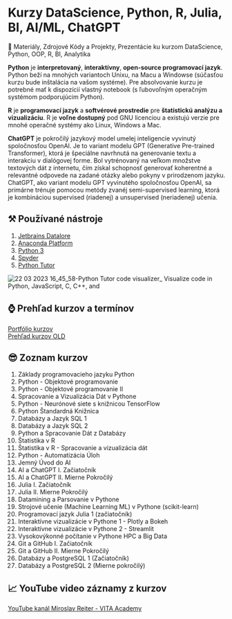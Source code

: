 # Kurzy DataScience, Python, R, Julia, BI, AI/ML, ChatGPT
🐍 Materiály, Zdrojové Kódy a Projekty, Prezentácie ku kurzom DataScience, Python, OOP, R, BI, Analytika

**Python** je **interpretovaný**, **interaktívny**, **open-source programovací jazyk**. Python beží na mnohých variantoch Unixu, na Macu a Windowse (súčasťou kurzu bude inštalácia na vašom systéme). Pre absolvovanie kurzu je potrebné mať k dispozícií vlastný notebook (s ľubovoľným operačným systémom podporujúcim Python).

**R** je **programovací jazyk** a **softvérové prostredie** pre **štatistickú analýzu a vizualizáciu**. R je **voľne dostupný** pod GNU licenciou a existujú verzie pre mnohé operačné systémy ako Linux, Windows a Mac.

**ChatGPT** je pokročilý jazykový model umelej inteligencie vyvinutý spoločnosťou OpenAI. Je to variant modelu GPT (Generative Pre-trained Transformer), ktorá je špeciálne navrhnutá na generovanie textu a interakciu v dialógovej forme. Bol vytrénovaný na veľkom množstve textových dát z internetu, čím získal schopnosť generovať koherentné a relevantné odpovede na zadané otázky alebo pokyny v prirodzenom jazyku. ChatGPT, ako variant modelu GPT vyvinutého spoločnosťou OpenAI, sa primárne trénuje pomocou metódy zvanéj semi-supervised learning, ktorá je kombináciou supervised (riadenej) a unsupervised (neriadenej) učenia. 

## ⚒️ Používané nástroje 
1. [Jetbrains Datalore](https://datalore.jetbrains.com/)
1. [Anaconda Platform](https://www.anaconda.com/products/distribution)
1. [Python 3](https://www.python.org/downloads/)
1. [Spyder](https://www.spyder-ide.org/)
1. [Python Tutor](https://pythontutor.com/)

![22 03 2023 16_45_58-Python Tutor code visualizer_ Visualize code in Python, JavaScript, C, C++, and ](https://user-images.githubusercontent.com/24510943/229387393-5313d85f-8972-4679-af9b-105d6c13de5c.png)

## ⌚ Prehľad kurzov a termínov
[Portfólio kurzov](https://eurocc.nscc.sk/it-kurzy/)  
[Prehľad kurzov OLD](https://itkurzy.sav.sk/kurzy)  

## 😎 Zoznam kurzov
1. Základy programovacieho jazyku Python
2. Python - Objektové programovanie
3. Python - Objektové programovanie II
4. Spracovanie a Vizualizácia Dát v Pythone
5. Python - Neurónové siete s knižnicou TensorFlow
6. Python Štandardná Knižnica
7. Databázy a Jazyk SQL 1
8. Databázy a Jazyk SQL 2
9. Python a Spracovanie Dát z Databázy
10. Štatistika v R
11. Štatistika v R - Spracovanie a vizualizácia dát
12. Python - Automatizácia Úloh
13. Jemný Úvod do AI
14. AI a ChatGPT I. Začiatočník
15. AI a ChatGPT II. Mierne Pokročilý
16. Julia I. Začiatočník
17. Julia II. Mierne Pokročilý
18. Datamining a Parsovanie v Pythone
19. Strojové učenie (Machine Learning ML) v Pythone (scikit-learn)
20. Programovací jazyk Julia 1 (začiatočník)
21. Interaktívne vizualizácie v Pythone 1 - Plotly a Bokeh
22. Interaktívne vizualizácie v Pythone 2 - Streamlit
23. Vysokovýkonné počítanie v Pythone HPC a Big Data
24. Git a GitHub I. Začiatočník
25. Git a GitHub II. Mierne Pokročilý
26. Databázy a PostgreSQL 1 (Začiatočník)
27. Databázy a PostgreSQL 2 (Mierne pokročilý)

## 📈 YouTube video záznamy z kurzov
[YouTube kanál Miroslav Reiter - VITA Academy](https://www.youtube.com/@VITA-Academy/)
